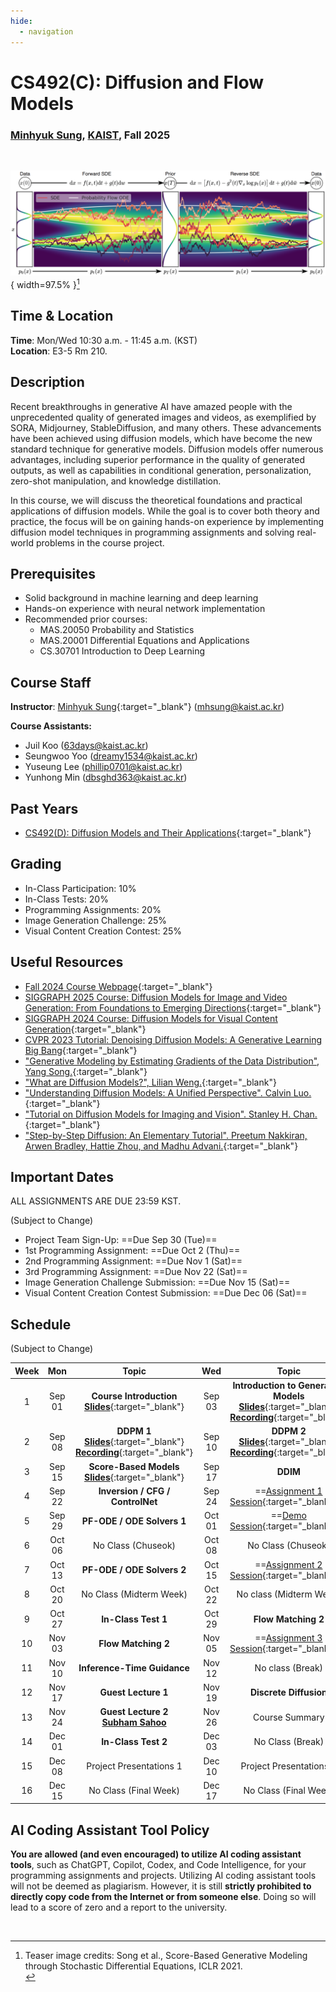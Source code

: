 ```yaml
---
hide:
  - navigation
---
```


# CS492(C): Diffusion and Flow Models

<h3><b>
<a href="http://mhsung.github.io/" target="_blank">Minhyuk Sung</a>, <a href="https://www.kaist.ac.kr/" target="_blank">KAIST</a>, Fall 2025
</b></h3>
<br />

![Teaser](assets/teaser.png){ width=97.5% }[^1]

[^1]: Teaser image credits: Song et al., Score-Based Generative Modeling through Stochastic Differential Equations, ICLR 2021.<br>


## Time & Location
**Time**: Mon/Wed 10:30 a.m. - 11:45 a.m. (KST)   
**Location**: E3-5 Rm 210.

<!-- [Zoom Link](https://kaist.zoom.us/j/83695846631){:target="_blank" .md-button} -->


## Description
Recent breakthroughs in generative AI have amazed people with the unprecedented quality of generated images and videos, as exemplified by SORA, Midjourney, StableDiffusion, and many others. These advancements have been achieved using diffusion models, which have become the new standard technique for generative models. Diffusion models offer numerous advantages, including superior performance in the quality of generated outputs, as well as capabilities in conditional generation, personalization, zero-shot manipulation, and knowledge distillation.

In this course, we will discuss the theoretical foundations and practical applications of diffusion models. While the goal is to cover both theory and practice, the focus will be on gaining hands-on experience by implementing diffusion model techniques in programming assignments and solving real-world problems in the course project. 


## Prerequisites
- Solid background in machine learning and deep learning
- Hands-on experience with neural network implementation
- Recommended prior courses:
    - MAS.20050 Probability and Statistics
    - MAS.20001 Differential Equations and Applications
    - CS.30701 Introduction to Deep Learning


## Course Staff
**Instructor**: [Minhyuk Sung](https://mhsung.github.io/){:target="_blank"} ([mhsung@kaist.ac.kr](mailto:mhsung@kaist.ac.kr))

**Course Assistants:**

- Juil Koo ([63days@kaist.ac.kr](mailto:63days@kaist.ac.kr))
- Seungwoo Yoo ([dreamy1534@kaist.ac.kr](mailto:dreamy1534@kaist.ac.kr))
- Yuseung Lee ([phillip0701@kaist.ac.kr](mailto:phillip0701@kaist.ac.kr))
- Yunhong Min ([dbsghd363@kaist.ac.kr](mailto:dbsghd363@kaist.ac.kr))


## Past Years
- [CS492(D): Diffusion Models and Their Applications](https://mhsung.github.io/kaist-cs492d-fall-2024/){:target="_blank"}


## Grading
- In-Class Participation: 10%
- In-Class Tests: 20%
- Programming Assignments: 20%
- Image Generation Challenge: 25%
- Visual Content Creation Contest: 25%

<!--
## Paper List

[Paper List](https://docs.google.com/spreadsheets/d/1j7amDru9bRQsQgp2pfm1a8GrZ6K0HWwCDORGq-sj7dQ/edit?usp=sharing){:target="_blank" .md-button}
-->


## Useful Resources
- [Fall 2024 Course Webpage](https://mhsung.github.io/kaist-cs492d-fall-2024/){:target="_blank"}
- [SIGGRAPH 2025 Course: Diffusion Models for Image and Video Generation: From Foundations to Emerging Directions](https://geometry.cs.ucl.ac.uk/courses/diffusion_ImageVideo_sigg25/){:target="_blank"}
- [SIGGRAPH 2024 Course: Diffusion Models for Visual Content Generation](https://geometry.cs.ucl.ac.uk/courses/diffusion4ContentCreation_sigg24/){:target="_blank"}
- [CVPR 2023 Tutorial: Denoising Diffusion Models: A Generative Learning Big Bang](https://cvpr2023-tutorial-diffusion-models.github.io/){:target="_blank"}
- ["Generative Modeling by Estimating Gradients of the Data Distribution", Yang Song.](https://yang-song.net/blog/2021/score/){:target="_blank"}
- ["What are Diffusion Models?", Lilian Weng.](https://lilianweng.github.io/posts/2021-07-11-diffusion-models/){:target="_blank"}
- ["Understanding Diffusion Models: A Unified Perspective". Calvin Luo.](https://arxiv.org/abs/2208.11970){:target="_blank"}
- ["Tutorial on Diffusion Models for Imaging and Vision". Stanley H. Chan.](https://arxiv.org/abs/2403.18103){:target="_blank"}
- ["Step-by-Step Diffusion: An Elementary Tutorial". Preetum Nakkiran, Arwen Bradley, Hattie Zhou, and Madhu Advani.](https://arxiv.org/abs/2406.08929){:target="_blank"}


## Important Dates
ALL ASSIGNMENTS ARE DUE 23:59 KST.  

(Subject to Change)  

- Project Team Sign-Up: ==Due Sep 30 (Tue)==  
- 1st Programming Assignment: ==Due Oct 2 (Thu)==  
- 2nd Programming Assignment: ==Due Nov 1 (Sat)==  
- 3rd Programming Assignment: ==Due Nov 22 (Sat)==  
- Image Generation Challenge Submission: ==Due Nov 15 (Sat)== 
- Visual Content Creation Contest Submission: ==Due Dec 06 (Sat)== 


## Schedule
(Subject to Change) 

| Week | Mon | Topic | Wed | Topic |
| :----: | :----: | :----: | :----: | :----: |
| 1  | Sep 01 | __Course Introduction__<br>[**Slides**]({{links.lec01}}){:target="_blank"} | Sep 03 | __Introduction to Generative Models__<br>[**Slides**]({{links.lec02}}){:target="_blank"}<br>[**Recording**]({{links.rec02}}){:target="_blank"} |
| 2  | Sep 08 | __DDPM 1__<br>[**Slides**]({{links.lec03}}){:target="_blank"}<br>[**Recording**]({{links.rec03}}){:target="_blank"} | Sep 10 | __DDPM 2__<br>[**Slides**]({{links.lec04}}){:target="_blank"}<br>[**Recording**]({{links.rec04}}){:target="_blank"} |
| 3  | Sep 15 | __Score-Based Models__<br>[**Slides**]({{links.lec05}}){:target="_blank"} | Sep 17 | __DDIM__ |
| 4  | Sep 22 | __Inversion / CFG / ControlNet__| Sep 24 | ==[Assignment 1 Session]({{links.asgmt01}}){:target="_blank"}== |
| 5  | Sep 29 | __PF-ODE / ODE Solvers 1__       | Oct 01 | ==[Demo Session]({{links.demo}}){:target="_blank"}== |
| 6  | Oct 06 | No Class (Chuseok)              | Oct 08 | No Class (Chuseok) |
| 7  | Oct 13 | __PF-ODE / ODE Solvers 2__       | Oct 15 | ==[Assignment 2 Session]({{links.asgmt02}}){:target="_blank"}== |
| 8  | Oct 20 | No Class (Midterm Week)         | Oct 22 | No class (Midterm Week) |
| 9  | Oct 27 | __In-Class Test 1__             | Oct 29 | __Flow Matching 2__ |
| 10 | Nov 03 | __Flow Matching 2__             | Nov 05 | ==[Assignment 3 Session]({{links.asgmt03}}){:target="_blank"}== |
| 11 | Nov 10 | __Inference-Time Guidance__     | Nov 12 | No class (Break) |
| 12 | Nov 17 | __Guest Lecture 1__             | Nov 19 | __Discrete Diffusion__  |
| 13 | Nov 24 | __Guest Lecture 2__<br>[**Subham Sahoo**](https://s-sahoo.com/) | Nov 26 | Course Summary |
| 14 | Dec 01 | __In-Class Test 2__             | Dec 03 | No Class (Break) |
| 15 | Dec 08 | Project Presentations 1         | Dec 10 | Project Presentations 2 |
| 16 | Dec 15 | No Class (Final Week)           | Dec 17 | No Class (Final Week) |


## AI Coding Assistant Tool Policy
**You are allowed (and even encouraged) to utilize AI coding assistant tools**, such as ChatGPT, Copilot, Codex, and Code Intelligence, for your programming assignments and projects. Utilizing AI coding assistant tools will not be deemed as plagiarism. However, it is still **strictly prohibited to directly copy code from the Internet or from someone else**. Doing so will lead to a score of zero and a report to the university.

<br />
